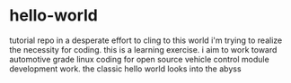 # hello-world
tutorial repo
in a desperate effort to cling to this world i'm trying to realize the necessity for coding. this is a learning exercise.
i aim to work toward automotive grade linux coding for open source vehicle control module development work.
the classic hello world looks into the abyss
